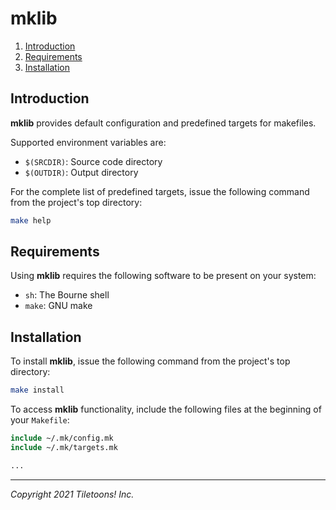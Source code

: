 # mklib

<!-- TOC -->
1. [Introduction](#introduction)
2. [Requirements](#requirements)
3. [Installation](#installation)
<!-- /TOC -->

<a name="introduction"></a>
## Introduction

**mklib** provides default configuration and predefined targets for makefiles.

Supported environment variables are:

* `$(SRCDIR)`: Source code directory
* `$(OUTDIR)`: Output directory

For the complete list of predefined targets, issue the following command
from the project's top directory:

```sh
make help
```

<a name="requirementss"></a>
## Requirements

Using **mklib** requires the following software to be present on your system:

* `sh`: The Bourne shell
* `make`: GNU make

<a name="installation"></a>
## Installation

To install **mklib**, issue the following command from the project's top directory:

```sh
make install
```

To access **mklib** functionality, include the following files at the beginning
of your `Makefile`:

```makefile
include ~/.mk/config.mk
include ~/.mk/targets.mk

...
```

---

*Copyright 2021 Tiletoons! Inc.*
